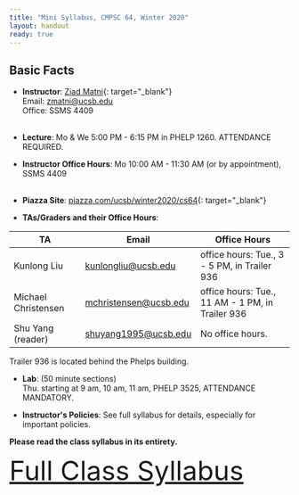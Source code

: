 ```yaml
---
title: "Mini Syllabus, CMPSC 64, Winter 2020"
layout: handout
ready: true
---
```


<div markdown="1">

Basic Facts
-----------

* **Instructor**:  [Ziad Matni](http://www.cs.ucsb.edu/~zmatni){: target="_blank"}<br/>
Email: <zmatni@ucsb.edu><br/>
Office: SSMS 4409<br/><br/>

* **Lecture**: Mo & We 5:00 PM - 6:15 PM in PHELP 1260. ATTENDANCE REQUIRED.
* **Instructor Office Hours**: Mo 10:00 AM - 11:30 AM (or by appointment), SSMS 4409<br/><br/>

* **Piazza Site**: [piazza.com/ucsb/winter2020/cs64](https://www.piazza.com/ucsb/winter2020/cs64){: target="_blank"}<br/>
* **TAs/Graders and their Office Hours**:<br/>

| **TA** | **Email** | **Office Hours** |
|---|---|---|
| Kunlong Liu | <kunlongliu@ucsb.edu> | office hours: Tue., 3 - 5 PM, in Trailer 936|
| Michael Christensen | <mchristensen@ucsb.edu> | office hours: Tue., 11 AM - 1 PM, in Trailer 936|
| Shu Yang (reader) | <shuyang1995@ucsb.edu> | No office hours.|

Trailer 936 is located behind the Phelps building.

* **Lab**: (50 minute sections)<br/>
Thu. starting at 9 am, 10 am, 11 am, PHELP 3525, ATTENDANCE MANDATORY.<br/>

* **Instructor's Policies**: See full syllabus for details, especially for important policies.<br/>

<strong>Please read the class syllabus in its entirety.</strong><br/>

<font size="16">
<a href="http://cs.ucsb.edu/~zmatni/syllabi/CS64W20_syllabus.pdf" target="blank">Full Class Syllabus</a>
</font>

<p></p>

</div>
